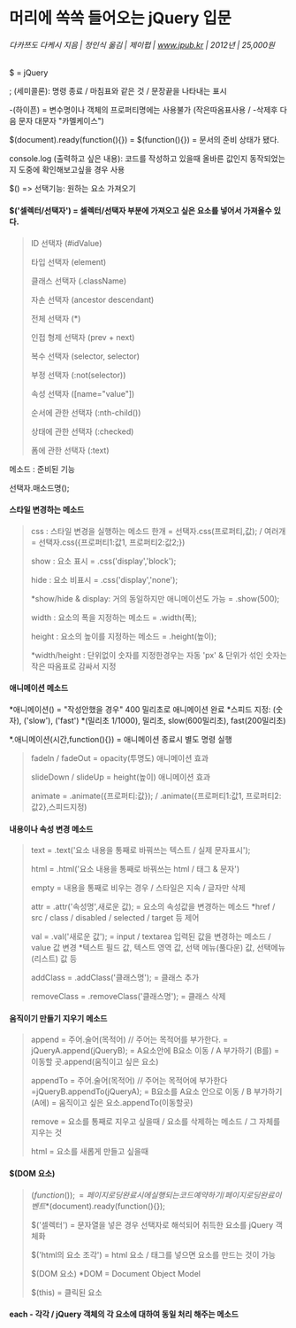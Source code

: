 # 머리에 쏙쏙 들어오는 jQuery 입문

###### 다카쯔도 다케시 지음 | 정인식 옮김 | 제이펍 | www.jpub.kr | 2012년 | 25,000원

$ = jQuery

; (세미콜론):  명령 종료 / 마침표와 같은 것 / 문장끝을 나타내는 표시

-(하이픈) = 변수명이나 객체의 프로퍼티명에는 사용불가 (작은따옴표사용 / -삭제후 다음 문자 대문자 "카멜케이스")

$(document).ready(function(){}) = $(function(){}) = 문서의 준비 상태가 됐다.

console.log (출력하고 싶은 내용): 코드를 작성하고 있을때 올바른 값인지 동작되었는지 도중에 확인해보고싶을 경우 사용



$() => 선택기능: 원하는 요소 가져오기

#### $('셀렉터/선택자') = 셀렉터/선택자 부분에 가져오고 싶은 요소를 넣어서 가져올수 있다.

> ID 선택자 (#idValue)
>
> 타입 선택자 (element)
>
> 클래스 선택자 (.className)
>
> 자손 선택자 (ancestor descendant)
>
> 전체 선택자 (*)
>
> 인접 형제 선택자 (prev + next)
>
> 복수 선택자 (selector, selector)
>
> 부정 선택자 (:not(selector))
>
> 속성 선택자 ([name="value"])
>
> 순서에 관한 선택자 (:nth-child())
>
> 상태에 관한 선택자 (:checked)
>
> 폼에 관한 선택자 (:text)

메소드 : 준비된 기능

선택자.매소드명();

#### 스타일 변경하는 메소드

> css : 스타일 변경을 실행하는 메소드 
>  한개 = 선택자.css(프로퍼티,값); / 여러개 = 선택자.css({프로퍼티1:값1, 프로퍼티2:값2;})
>
> show : 요소 표시 = .css('display','block');  
>
> hide : 요소 비표시 = .css('display','none'); 
>
> *show/hide & display: 거의 동일하지만 애니메이션도 가능 = .show(500);
>
> width : 요소의 폭을 지정하는 메소드 = .width(폭);
>
> height : 요소의 높이를 지정하는 메소드 = .height(높이);
>
> *width/height : 단위없이 숫자를 지정한경우는 자동 'px' & 단위가 섞인 숫자는 작은 따옴표로 감싸서 지정



#### 애니메이션 메소드

*애니메이션() = "작성안했을 경우" 400 밀리초로 애니메이션 완료 
*스피드 지정: (숫자), ('slow'), ('fast')
*(밀리초 1/1000), 밀리초, slow(600밀리초), fast(200밀리초)

*.애니메이션(시간,function(){}) = 애니메이션 종료시 별도 명령 실행

>fadeIn / fadeOut = opacity(투명도) 애니메이션 효과
>
>slideDown / slideUp = height(높이) 애니메이션 효과
>
>animate = .animate({프로퍼티:값}); / .animate({프로퍼티1:값1, 프로퍼티2:값2},스피드지정)

#### 내용이나 속성 변경 메소드

>text =  .text('요소 내용을 통째로 바꿔쓰는 텍스트 / 실제 문자표시');
>
>html = .html('요소 내용을 통째로 바꿔쓰는 html / 태그 & 문자')
>
>empty = 내용을 통째로 비우는 경우 / 스타일은 지속 / 글자만 삭제
>
>attr = .attr('속성명',새로운 값); = 요소의 속성값을 변경하는 메소드
>*href / src / class / disabled / selected / target 등 제어 
>
>val = .val('새로운 값'); = input / textarea 입력된 값을 변경하는 메소드 / value 값 변경
>*텍스트 필드 값, 텍스트 영역 값, 선택 메뉴(풀다운) 값, 선택메뉴(리스트) 값 등 
>
>addClass = .addClass('클래스명'); = 클래스 추가
>
>removeClass = .removeClass('클래스명'); = 클래스 삭제

#### 움직이기 만들기 지우기 메소드

>append = 주어.술어(목적어) // 주어는 목적어를 부가한다.
>= jQueryA.append(jQueryB); = A요소안에 B요소 이동 / A 부가하기 (B를)
>= 이동할 곳.append(움직이고 싶은 요소)
>
>appendTo = 주어.술어(목적어) // 주어는 목적어에 부가한다
>=jQueryB.appendTo(jQueryA); = B요소를 A요소 안으로 이동 / B 부가하기 (A에)
>= 움직이고 싶은 요소.appendTo(이동할곳)
>
>remove = 요소를 통째로 지우고 싶을때 / 요소를 삭제하는 메소드 / 그 자체를 지우는 것
>
>html = 요소를 새롭게 만들고 싶을때

#### $(DOM 요소)

>$(function(){}); = 페이지 로딩 완료 시에 실행되는 코드 예약하기 / 페이지 로딩 완료 이벤트
>*$(document).ready(function(){}); 
>
>$('셀렉터') = 문자열을 넣은 경우 선택자로 해석되어 취득한 요소를 jQuery 객체화
>
>$('html의 요소 조각') = html 요소 / 태그를 넣으면 요소를 만드는 것이 가능
>
>$(DOM 요소) *DOM = Document Object Model
>
>$(this) = 클릭된 요소

#### each - 각각 / jQuery 객체의 각 요소에 대하여 동일 처리 해주는 메소드